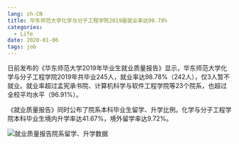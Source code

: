 ```yaml
---
lang: zh-CN
title: 华东师范大学化学与分子工程学院2019届就业率达98.78%
categories:
  - Life
date: 2020-01-06
tags: job
---
```

日前发布的《华东师范大学2019年毕业生就业质量报告》显示，华东师范大学化学与分子工程学院2019年共毕业245人，就业率达98.78%（242人），仅3人暂不就业。就业率超过孟宪承书院、计算机科学与软件工程学院等23个院系，也超过全校平均水平（96.91%）。

《就业质量报告》同时公布了院系本科毕业生留学、升学比例。化学与分子工程学院本科毕业生境内升学率达41.67%，境外留学率达9.72%。

![就业质量报告院系留学、升学数据](https://pic.downk.cc/item/5e20ef6b2fb38b8c3c2732a5.jpg)
